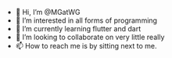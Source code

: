 - 👋 Hi, I’m @MGatWG
- 👀 I’m interested in all forms of programming
- 🌱 I’m currently learning flutter and dart
- 💞️ I’m looking to collaborate on very little really
- 📫 How to reach me is by sitting next to me.

<!---
MGatWG/MGatWG is a ✨ special ✨ repository because its `README.md` (this file) appears on your GitHub profile.
You can click the Preview link to take a look at your changes.
--->
